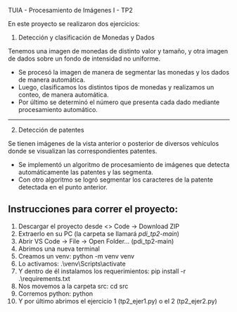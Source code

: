 TUIA - Procesamiento de Imágenes I - TP2

En este proyecto se realizaron dos ejercicios:
1) Detección y clasificación de Monedas y Dados

Tenemos una imagen de monedas de distinto valor y tamaño, y otra imagen de dados sobre un fondo de intensidad no uniforme.
* Se procesó la imagen de manera de segmentar las monedas y los dados de manera automática.
* Luego, clasificamos los distintos tipos de monedas y realizamos un conteo, de manera automática.
* Por último se determinó el número que presenta cada dado mediante procesamiento automático.
---

2) Detección de patentes
   
Se tienen imágenes de la vista anterior o posterior de diversos vehículos donde se visualizan las correspondientes patentes.

* Se implementó un algoritmo de procesamiento de imágenes que detecta automáticamente las patentes y las segmenta.
* Con otro algoritmo se logró segmentar los caracteres de la patente detectada en el punto anterior.

## Instrucciones para correr el proyecto:

1) Descargar el proyecto desde <> Code -> Download ZIP
2) Extraerlo en su PC (la carpeta se llamará *pdi_tp2-main*)
3) Abrir VS Code -> File -> Open Folder... (pdi_tp2-main)
4) Abrimos una nueva terminal
5) Creamos un venv: python -m venv venv
6) Lo activamos: .\venv\Scripts\activate
8) Y dentro de él instalamos los requerimientos: pip install -r .\requirements.txt
9) Nos movemos a la carpeta src: cd src
10) Corremos python: python
11) Y por último abrimos el ejercicio 1 (tp2_ejer1.py) o el 2 (tp2_ejer2.py)
